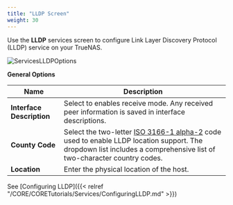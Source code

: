 ```yaml
---
title: "LLDP Screen"
weight: 30
---
```


Use the **LLDP** services screen to configure Link Layer Discovery Protocol (LLDP) service on your TrueNAS.


![ServicesLLDPOptions](/images/CORE/12.0/ServicesLLDPOptions.png "LLDP Service Options")

**General Options**

| Name | Description |
|------|-------------|
| **Interface Description** | Select to enables receive mode. Any received peer information is saved in interface descriptions. |
| **County Code** | Select the two-letter [ISO 3166-1 alpha-2](https://www.iso.org/obp/ui/) code used to enable LLDP location support. The dropdown list includes a comprehensive list of two-character country codes. |
| **Location** | Enter the physical location of the host. |

See [Configuring LLDP]({{< relref "/CORE/CORETutorials/Services/ConfiguringLLDP.md" >}})
